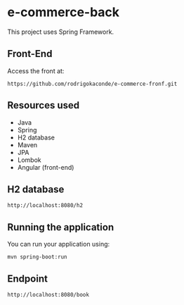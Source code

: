 # e-commerce-back
This project uses Spring Framework.

## Front-End
Access the front at: 
``` sehll script
https://github.com/rodrigokaconde/e-commerce-fronf.git
```
## Resources used
- Java
- Spring
- H2 database
- Maven
- JPA
- Lombok
- Angular (front-end)

## H2 database

``` sehll script
http://localhost:8080/h2
```

## Running the application

You can run your application using:
```shell script
mvn spring-boot:run 
```

## Endpoint

``` sehll script
http://localhost:8080/book
```


